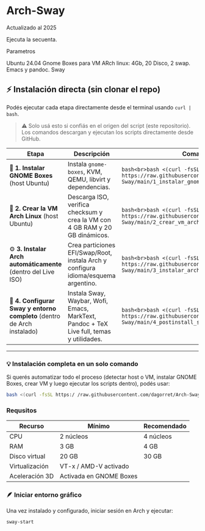 # Arch-Sway
Actualizado al 2025


Ejecuta la secuenta.

Parametros

Ubuntu 24.04
Gnome Boxes para VM
ARch linux: 4Gb, 20 Disco, 2 swap.
Emacs y pandoc.
Sway


## ⚡ Instalación directa (sin clonar el repo)

Podés ejecutar cada etapa directamente desde el terminal usando `curl | bash`.  
> ⚠️ Solo usá esto si confiás en el origen del script (este repositorio).  
> Los comandos descargan y ejecutan los scripts directamente desde GitHub.

| Etapa | Descripción | Comando |
|--------|--------------|---------|
| 🧰 **1. Instalar GNOME Boxes** (host Ubuntu) | Instala `gnome-boxes`, KVM, QEMU, libvirt y dependencias. | ```bash<br>bash <(curl -fsSL https://raw.githubusercontent.com/dagorret/Arch-Sway/main/1_instalar_gnome_boxes.sh)<br>``` |
| 💽 **2. Crear la VM Arch Linux** (host Ubuntu) | Descarga ISO, verifica checksum y crea la VM con 4 GB RAM y 20 GB dinámicos. | ```bash<br>bash <(curl -fsSL https://raw.githubusercontent.com/dagorret/Arch-Sway/main/2_crear_vm_arch.sh)<br>``` |
| ⚙️ **3. Instalar Arch automáticamente** (dentro del Live ISO) | Crea particiones EFI/Swap/Root, instala Arch y configura idioma/esquema argentino. | ```bash<br>bash <(curl -fsSL https://raw.githubusercontent.com/dagorret/Arch-Sway/main/3_instalar_arch_auto.sh)<br>``` |
| 🧩 **4. Configurar Sway y entorno completo** (dentro de Arch instalado) | Instala Sway, Waybar, Wofi, Emacs, MarkText, Pandoc + TeX Live full, temas y utilidades. | ```bash<br>bash <(curl -fsSL https://raw.githubusercontent.com/dagorret/Arch-Sway/main/4_postinstall_sway.sh)<br>``` |

---

### 💡 Instalación completa en un solo comando

Si querés automatizar todo el proceso (detectar host o VM, instalar GNOME Boxes, crear VM y luego ejecutar los scripts dentro), podés usar:

```bash
bash <(curl -fsSL https:/ /raw.githubusercontent.com/dagorret/Arch-Sway/main/install_all.sh)
```

### Requsitos

| Recurso        | Mínimo                  | Recomendado |
| -------------- | ----------------------- | ----------- |
| CPU            | 2 núcleos               | 4 núcleos   |
| RAM            | 3 GB                    | 4 GB        |
| Disco virtual  | 20 GB                   | 30 GB       |
| Virtualización | VT-x / AMD-V activado   |             |
| Aceleración 3D | Activada en GNOME Boxes |             |

### 🪶 Iniciar entorno gráfico

Una vez instalado y configurado, iniciar sesión en Arch y ejecutar:

```
sway-start
``` 

